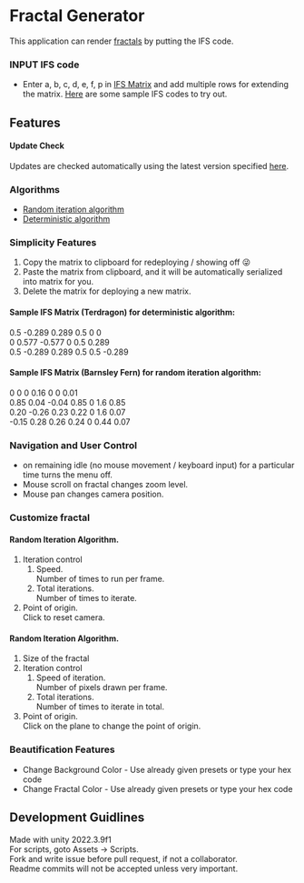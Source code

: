 # Fractal Generator
This application can render [fractals](https://en.wikipedia.org/wiki/Fractal) by putting the IFS code.

### INPUT IFS code
- Enter a, b, c, d, e, f, p in [IFS Matrix](https://en.wikipedia.org/wiki/Iterated_function_system) and add multiple rows for extending the matrix.
[Here](https://github.com/shreyanshanchlia/FractalGenerator/blob/main/IFS%20Samples.md) are some sample IFS codes to try out.

## Features
#### Update Check
Updates are checked automatically using the latest version specified [here](https://github.com/shreyanshanchlia/FractalGenerator/blob/main/LatestVersion.txt).

### Algorithms
* [Random iteration algorithm](https://en.wikipedia.org/wiki/Randomized_algorithm)
* [Deterministic algorithm](https://en.wikipedia.org/wiki/Deterministic_algorithm)

### Simplicity Features
1. Copy the matrix to clipboard for redeploying / showing off :stuck_out_tongue_winking_eye:
1. Paste the matrix from clipboard, and it will be automatically serialized into matrix for you.
1. Delete the matrix for deploying a new matrix. </br>

#### <b> Sample IFS Matrix (Terdragon) for deterministic algorithm: </b><br>
0.5 -0.289 0.289 0.5 0 0 <br>
0 0.577 -0.577 0 0.5 0.289 <br>
0.5 -0.289 0.289 0.5 0.5 -0.289

#### <b> Sample IFS Matrix (Barnsley Fern) for random iteration algorithm: </b><br>
0 0 0 0.16 0 0 0.01 <br>
0.85 0.04 -0.04 0.85 0 1.6 0.85 <br>
0.20 -0.26 0.23 0.22 0 1.6 0.07 <br>
-0.15 0.28 0.26 0.24 0 0.44 0.07

### Navigation and User Control
- on remaining idle (no mouse movement / keyboard input) for a particular time turns the menu off.
- Mouse scroll on fractal changes zoom level.
- Mouse pan changes camera position.

### Customize fractal

#### Random Iteration Algorithm.
1. Iteration control 
   1. Speed. <br>
   Number of times to run per frame.
   1. Total iterations. <br>
   Number of times to iterate.
1. Point of origin. <br>
Click to reset camera.

#### Random Iteration Algorithm.
1. Size of the fractal
1. Iteration control 
   1. Speed of iteration. <br>
   Number of pixels drawn per frame.
   1. Total iterations. <br>
   Number of times to iterate in total.
1. Point of origin. <br>
Click on the plane to change the point of origin.

### Beautification Features
- Change Background Color - Use already given presets or type your hex code
- Change Fractal Color - Use already given presets or type your hex code

## Development Guidlines
Made with unity 2022.3.9f1 <br>
For scripts, goto Assets -> Scripts. <br>
Fork and write issue before pull request, if not a collaborator. <br>
Readme commits will not be accepted unless very important. <br>
